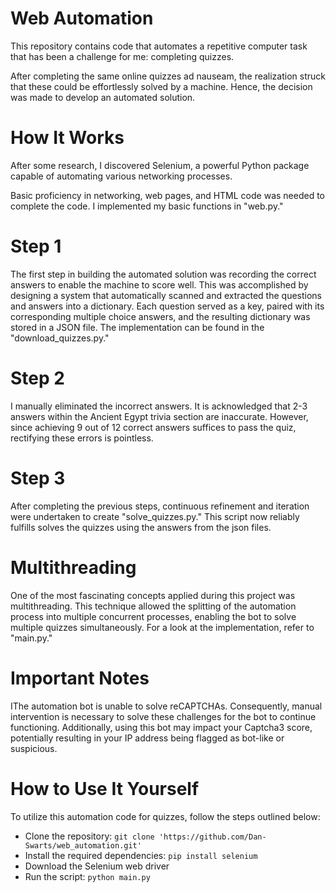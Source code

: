   <h1>Web Automation</h1>
  <p>
    This repository contains code that automates a repetitive computer task that has been a challenge for me: completing quizzes.
  </p>
  <p>
    After completing the same online quizzes ad nauseam, the realization struck that these could be effortlessly solved by a machine. Hence, the decision was made to develop an automated solution.
  </p>
  <h1>How It Works</h1>
  <p>
    After some research, I discovered Selenium, a powerful Python package capable of automating various networking processes.
  </p>
  <p>
    Basic proficiency in networking, web pages, and HTML code was needed to complete the code. I implemented my basic functions in "web.py."
  </p>
  <h1>Step 1</h1>
  <p>
    The first step in building the automated solution was recording the correct answers to enable the machine to score well. This was accomplished by designing a system that automatically scanned and extracted the questions and answers into a dictionary. Each question served as a key, paired with its corresponding multiple choice answers, and the resulting dictionary was stored in a JSON file. The implementation can be found in the "download_quizzes.py."
  </p>
  <h1>Step 2</h1>
  <p>
    I manually eliminated the incorrect answers. It is acknowledged that 2-3 answers within the Ancient Egypt trivia section are inaccurate. However, since achieving 9 out of 12 correct answers suffices to pass the quiz, rectifying these errors is pointless.
  </p>
  <h1>Step 3</h1>
  <p>
    After completing the previous steps, continuous refinement and iteration were undertaken to create "solve_quizzes.py." This script now reliably fulfills solves the quizzes using the answers from the json files.
  </p>
  <h1>Multithreading</h1>
  <p>
    One of the most fascinating concepts applied during this project was multithreading. This technique allowed the splitting of the automation process into multiple concurrent processes, enabling the bot to solve multiple quizzes simultaneously. For a look at the implementation, refer to "main.py."
  </p>
  <h1>Important Notes</h1>
  <p>
    IThe automation bot is unable to solve reCAPTCHAs. Consequently, manual intervention is necessary to solve these challenges for the bot to continue functioning. Additionally, using this bot may impact your Captcha3 score, potentially resulting in your IP address being flagged as bot-like or suspicious.
  </p>
  <h1>How to Use It Yourself</h1>
  <p>
    To utilize this automation code for quizzes, follow the steps outlined below:
  </p>
  <ul>
    <li>Clone the repository: <code>git clone 'https://github.com/Dan-Swarts/web_automation.git'</code></li>
    <li>Install the required dependencies: <code>pip install selenium</code></li>
    <li>Download the Selenium web driver</li>
    <li>Run the script: <code>python main.py</code></li>
  </ul>